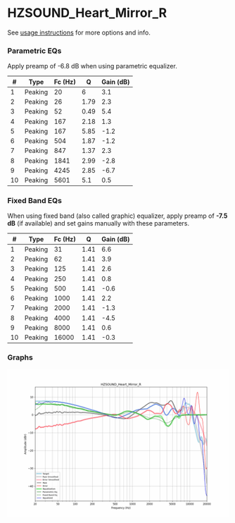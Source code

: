 # HZSOUND_Heart_Mirror_R
See [usage instructions](https://github.com/jaakkopasanen/AutoEq#usage) for more options and info.

### Parametric EQs
Apply preamp of -6.8 dB when using parametric equalizer.

|   # | Type    |   Fc (Hz) |    Q |   Gain (dB) |
|-----|---------|-----------|------|-------------|
|   1 | Peaking |        20 | 6    |         3.1 |
|   2 | Peaking |        26 | 1.79 |         2.3 |
|   3 | Peaking |        52 | 0.49 |         5.4 |
|   4 | Peaking |       167 | 2.18 |         1.3 |
|   5 | Peaking |       167 | 5.85 |        -1.2 |
|   6 | Peaking |       504 | 1.87 |        -1.2 |
|   7 | Peaking |       847 | 1.37 |         2.3 |
|   8 | Peaking |      1841 | 2.99 |        -2.8 |
|   9 | Peaking |      4245 | 2.85 |        -6.7 |
|  10 | Peaking |      5601 | 5.1  |         0.5 |

### Fixed Band EQs
When using fixed band (also called graphic) equalizer, apply preamp of **-7.5 dB** (if available) and set gains manually with these parameters.

|   # | Type    |   Fc (Hz) |    Q |   Gain (dB) |
|-----|---------|-----------|------|-------------|
|   1 | Peaking |        31 | 1.41 |         6.6 |
|   2 | Peaking |        62 | 1.41 |         3.9 |
|   3 | Peaking |       125 | 1.41 |         2.6 |
|   4 | Peaking |       250 | 1.41 |         0.8 |
|   5 | Peaking |       500 | 1.41 |        -0.6 |
|   6 | Peaking |      1000 | 1.41 |         2.2 |
|   7 | Peaking |      2000 | 1.41 |        -1.3 |
|   8 | Peaking |      4000 | 1.41 |        -4.5 |
|   9 | Peaking |      8000 | 1.41 |         0.6 |
|  10 | Peaking |     16000 | 1.41 |        -0.3 |

### Graphs
![](./HZSOUND_Heart_Mirror_R.png)
